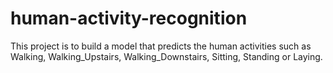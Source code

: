 # human-activity-recognition
This project is to build a model that predicts the human activities such as Walking, Walking_Upstairs, Walking_Downstairs, Sitting, Standing or Laying.
